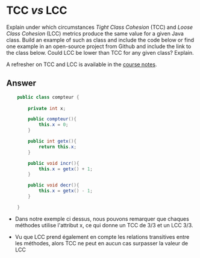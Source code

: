 # TCC *vs* LCC

Explain under which circumstances *Tight Class Cohesion* (TCC) and *Loose Class Cohesion* (LCC) metrics produce the same value for a given Java class. Build an example of such as class and include the code below or find one example in an open-source project from Github and include the link to the class below. Could LCC be lower than TCC for any given class? Explain.

A refresher on TCC and LCC is available in the [course notes](https://oscarlvp.github.io/vandv-classes/#cohesion-graph).

## Answer

```Java
    public class compteur {
        
        private int x;

        public compteur(){
            this.x = 0;
        }

        public int getx(){
            return this.x;
        }

        public void incr(){
            this.x = getx() + 1;
        }

        public void decr(){
            this.x = getx() - 1;
        }

    }
```

- Dans notre exemple ci dessus, nous pouvons remarquer que chaques méthodes utilise l'attribut x, ce qui donne un TCC de 3/3 et un LCC 3/3.

- Vu que LCC prend également en compte les relations transitives entre les méthodes, alors TCC ne peut en aucun cas surpasser la valeur de LCC
